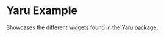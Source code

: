 # Yaru Example

Showcases the different widgets found in the [Yaru package](https://pub.dev/packages/yaru).
